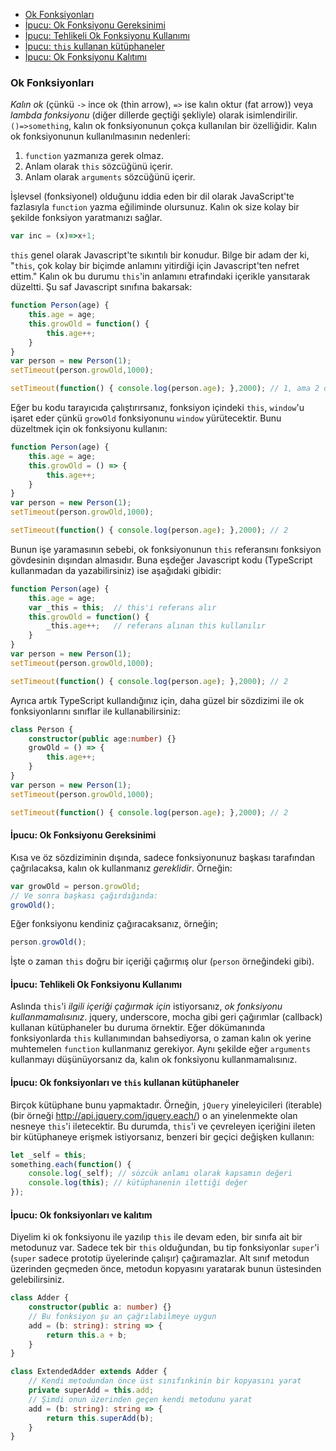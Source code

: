 * [Ok Fonksiyonları](#ok-fonksiyonları)
* [İpucu: Ok Fonksiyonu Gereksinimi](#İpucu-ok-fonksiyonu-gereksinimi)
* [İpucu: Tehlikeli Ok Fonksiyonu Kullanımı](#İpucu-tehlikeli-ok-fonksiyonu-kullanımı)
* [İpucu: `this` kullanan kütüphaneler](#İpucu-ok-fonksiyonları-ve-this-kullanan-kütüphaneler)
* [İpucu: Ok Fonksiyonu Kalıtımı](#İpucu-ok-fonksiyonları-ve-kalıtım)

### Ok Fonksiyonları

*Kalın ok* (çünkü `->` ince ok (thin arrow), `=>` ise kalın oktur (fat arrow)) veya *lambda fonksiyonu* (diğer dillerde geçtiği şekliyle) olarak isimlendirilir. `()=>something`, kalın ok fonksiyonunun çokça kullanılan bir özelliğidir. Kalın ok fonksiyonunun kullanılmasının nedenleri:
1. `function` yazmanıza gerek olmaz.
2. Anlam olarak `this` sözcüğünü içerir.
3. Anlam olarak `arguments` sözcüğünü içerir.

İşlevsel (fonksiyonel) olduğunu iddia eden bir dil olarak JavaScript'te fazlasıyla `function` yazma eğiliminde olursunuz. Kalın ok size kolay bir şekilde fonksiyon yaratmanızı sağlar.
```ts
var inc = (x)=>x+1;
```
`this` genel olarak Javascript'te sıkıntılı bir konudur. Bilge bir adam der ki, "`this`, çok kolay bir biçimde anlamını yitirdiği için Javascript'ten nefret ettim." Kalın ok bu durumu `this`'in anlamını etrafındaki içerikle yansıtarak düzeltti. Şu saf Javascript sınıfına bakarsak:

```ts
function Person(age) {
    this.age = age;
    this.growOld = function() {
        this.age++;
    }
}
var person = new Person(1);
setTimeout(person.growOld,1000);

setTimeout(function() { console.log(person.age); },2000); // 1, ama 2 olmalıydı
```
Eğer bu kodu tarayıcıda çalıştırırsanız, fonksiyon içindeki `this`, `window`'u işaret eder çünkü `growOld` fonksiyonunu `window` yürütecektir. Bunu düzeltmek için ok fonksiyonu kullanın:
```ts
function Person(age) {
    this.age = age;
    this.growOld = () => {
        this.age++;
    }
}
var person = new Person(1);
setTimeout(person.growOld,1000);

setTimeout(function() { console.log(person.age); },2000); // 2
```
Bunun işe yaramasının sebebi, ok fonksiyonunun `this` referansını fonksiyon gövdesinin dışından almasıdır. Buna eşdeğer Javascript kodu (TypeScript kullanmadan da yazabilirsiniz) ise aşağıdaki gibidir:
```ts
function Person(age) {
    this.age = age;
    var _this = this;  // this'i referans alır
    this.growOld = function() {
        _this.age++;   // referans alınan this kullanılır
    }
}
var person = new Person(1);
setTimeout(person.growOld,1000);

setTimeout(function() { console.log(person.age); },2000); // 2
```
Ayrıca artık TypeScript kullandığınız için, daha güzel bir sözdizimi ile ok fonksiyonlarını sınıflar ile kullanabilirsiniz: 
```ts
class Person {
    constructor(public age:number) {}
    growOld = () => {
        this.age++;
    }
}
var person = new Person(1);
setTimeout(person.growOld,1000);

setTimeout(function() { console.log(person.age); },2000); // 2
```

#### İpucu: Ok Fonksiyonu Gereksinimi
Kısa ve öz sözdiziminin dışında, sadece fonksiyonunuz başkası tarafından çağrılacaksa, kalın ok kullanmanız *gereklidir*. Örneğin:
```ts
var growOld = person.growOld;
// Ve sonra başkası çağırdığında:
growOld();
```
Eğer fonksiyonu kendiniz çağıracaksanız, örneğin;
```ts
person.growOld();
```
İşte o zaman `this` doğru bir içeriği çağırmış olur (`person` örneğindeki gibi).

#### İpucu: Tehlikeli Ok Fonksiyonu Kullanımı

Aslında `this`'i *ilgili içeriği çağırmak için* istiyorsanız, *ok fonksiyonu kullanmamalısınız*. jquery, underscore, mocha gibi geri çağırımlar (callback) kullanan kütüphaneler bu duruma örnektir. Eğer dökümanında fonksiyonlarda `this` kullanımından bahsediyorsa, o zaman kalın ok yerine muhtemelen `function` kullanmanız gerekiyor. Aynı şekilde eğer `arguments` kullanmayı düşünüyorsanız da, kalın ok fonksiyonu kullanmamalısınız.

#### İpucu: Ok fonksiyonları ve `this` kullanan kütüphaneler
Birçok kütüphane bunu yapmaktadır. Örneğin, `jQuery` yineleyicileri (iterable) (bir örneği http://api.jquery.com/jquery.each/) o an yinelenmekte olan nesneye `this`'i iletecektir. Bu durumda, `this`'i ve çevreleyen içeriğini ileten bir kütüphaneye erişmek istiyorsanız, benzeri bir geçici değişken kullanın: 

```ts
let _self = this;
something.each(function() {
    console.log(_self); // sözcük anlamı olarak kapsamın değeri
    console.log(this); // kütüphanenin ilettiği değer
});
```

#### İpucu: Ok fonksiyonları ve kalıtım

Diyelim ki ok fonksiyonu ile yazılıp `this` ile devam eden, bir sınıfa ait bir metodunuz var. Sadece tek bir `this` olduğundan,  bu tip fonksiyonlar `super`'i (`super` sadece prototip üyelerinde çalışır) çağıramazlar. Alt sınıf metodun üzerinden geçmeden önce, metodun kopyasını yaratarak bunun üstesinden gelebilirsiniz.

```ts
class Adder {
    constructor(public a: number) {}
    // Bu fonksiyon şu an çağrılabilmeye uygun
    add = (b: string): string => {
        return this.a + b;
    }
}

class ExtendedAdder extends Adder {
    // Kendi metodundan önce üst sınıfınkinin bir kopyasını yarat
    private superAdd = this.add;
    // Şimdi onun üzerinden geçen kendi metodunu yarat
    add = (b: string): string => {
        return this.superAdd(b);
    }
}
```
